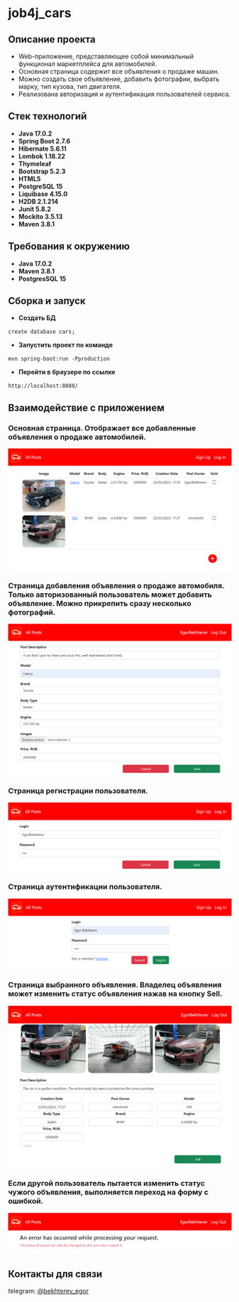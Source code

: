 # job4j_cars

## Описание проекта

* Web-приложение, представляющее собой минимальный функционал маркетплейса для автомобилей.
* Основная страница содержит все объявления о продаже машин.
* Можно создать свое объявление, добавить фотографии, выбрать марку, тип кузова, тип двигателя.
* Реализована авторизация и аутентификация пользователей сервиса.

## Стек технологий

- **Java 17.0.2**
- **Spring Boot 2.7.6**
- **Hibernate 5.6.11**
- **Lombok 1.18.22**
- **Thymeleaf**
- **Bootstrap 5.2.3**
- **HTML5**
- **PostgreSQL 15**
- **Liquibase 4.15.0**
- **H2DB 2.1.214**
- **Junit 5.8.2**
- **Mockito 3.5.13**
- **Maven 3.8.1**

## Требования к окружению

- **Java 17.0.2**
- **Maven 3.8.1**
- **PostgresSQL 15**

## Сборка и запуск

- **Создать БД**

``` 
create database cars;
```

- **Запустить проект по команде**

``` 
mvn spring-boot:run -Pproduction
```

- **Перейти в браузере по ссылке**

``` 
http://localhost:8080/
```

## Взаимодействие с приложением

### Основная страница. Отображает все добавленные объявления о продаже автомобилей.
![](images/4.png)

### Страница добавления объявления о продаже автомобиля. Только авторизованный пользователь может добавить объявление. Можно прикрепить сразу несколько фотографий.
![](images/3.png)

### Страница регистрации пользователя.
![](images/1.png)

### Страница аутентификации пользователя.
![](images/2.png)

### Страница выбранного объявления. Владелец объявления может изменить статус объявления нажав на кнопку Sell.
![](images/5.png)

### Если другой пользователь пытается изменить статус чужого объявления, выполняется переход на форму с ошибкой.
![](images/6.png)

## Контакты для связи
telegram: <a href="https://t.me/bekhterev_egor" target="blank">@bekhterev_egor</a>
